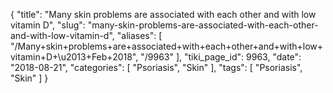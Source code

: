 {
    "title": "Many skin problems are associated with each other and with low vitamin D",
    "slug": "many-skin-problems-are-associated-with-each-other-and-with-low-vitamin-d",
    "aliases": [
        "/Many+skin+problems+are+associated+with+each+other+and+with+low+vitamin+D+\u2013+Feb+2018",
        "/9963"
    ],
    "tiki_page_id": 9963,
    "date": "2018-08-21",
    "categories": [
        "Psoriasis",
        "Skin"
    ],
    "tags": [
        "Psoriasis",
        "Skin"
    ]
}